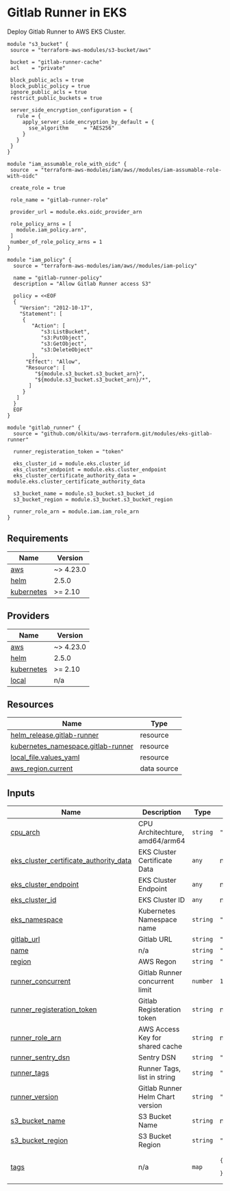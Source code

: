 <!-- BEGIN_TF_DOCS -->
# Gitlab Runner in EKS

Deploy Gitlab Runner to AWS EKS Cluster.

```hcl
module "s3_bucket" {
 source = "terraform-aws-modules/s3-bucket/aws"

 bucket = "gitlab-runner-cache"
 acl    = "private"

 block_public_acls = true
 block_public_policy = true
 ignore_public_acls = true
 restrict_public_buckets = true

 server_side_encryption_configuration = {
   rule = {
     apply_server_side_encryption_by_default = {
       sse_algorithm     = "AES256"
     }
   }
 }
}

module "iam_assumable_role_with_oidc" {
 source  = "terraform-aws-modules/iam/aws//modules/iam-assumable-role-with-oidc"

 create_role = true

 role_name = "gitlab-runner-role"

 provider_url = module.eks.oidc_provider_arn

 role_policy_arns = [
   module.iam_policy.arn",
 ]
 number_of_role_policy_arns = 1
}

module "iam_policy" {
  source = "terraform-aws-modules/iam/aws//modules/iam-policy"

  name = "gitlab-runner-policy"
  description = "Allow Gitlab Runner access S3"

  policy = <<EOF
  {
    "Version": "2012-10-17",
    "Statement": [
     {
        "Action": [
           "s3:ListBucket",
           "s3:PutObject",
           "s3:GetObject",
           "s3:DeleteObject"
        ],
      "Effect": "Allow",
      "Resource": [
         "${module.s3_bucket.s3_bucket_arn}",
         "${module.s3_bucket.s3_bucket_arn}/*",
       ]
     }
   ]
  }
  EOF
}

module "gitlab_runner" {
  source = "github.com/olkitu/aws-terraform.git/modules/eks-gitlab-runner"

  runner_registeration_token = "token"

  eks_cluster_id = module.eks.cluster_id
  eks_cluster_endpoint = module.eks.cluster_endpoint
  eks_cluster_certificate_authority_data = module.eks.cluster_certificate_authority_data

  s3_bucket_name = module.s3_bucket.s3_bucket_id
  s3_bucket_region = module.s3_bucket.s3_bucket_region

  runner_role_arn = module.iam.iam_role_arn
}
```

## Requirements

| Name | Version |
|------|---------|
| <a name="requirement_aws"></a> [aws](#requirement\_aws) | ~> 4.23.0 |
| <a name="requirement_helm"></a> [helm](#requirement\_helm) | 2.5.0 |
| <a name="requirement_kubernetes"></a> [kubernetes](#requirement\_kubernetes) | >= 2.10 |

## Providers

| Name | Version |
|------|---------|
| <a name="provider_aws"></a> [aws](#provider\_aws) | ~> 4.23.0 |
| <a name="provider_helm"></a> [helm](#provider\_helm) | 2.5.0 |
| <a name="provider_kubernetes"></a> [kubernetes](#provider\_kubernetes) | >= 2.10 |
| <a name="provider_local"></a> [local](#provider\_local) | n/a |

## Resources

| Name | Type |
|------|------|
| [helm_release.gitlab-runner](https://registry.terraform.io/providers/hashicorp/helm/2.5.0/docs/resources/release) | resource |
| [kubernetes_namespace.gitlab-runner](https://registry.terraform.io/providers/hashicorp/kubernetes/latest/docs/resources/namespace) | resource |
| [local_file.values_yaml](https://registry.terraform.io/providers/hashicorp/local/latest/docs/resources/file) | resource |
| [aws_region.current](https://registry.terraform.io/providers/hashicorp/aws/latest/docs/data-sources/region) | data source |

## Inputs

| Name | Description | Type | Default | Required |
|------|-------------|------|---------|:--------:|
| <a name="input_cpu_arch"></a> [cpu\_arch](#input\_cpu\_arch) | CPU Architechture, amd64/arm64 | `string` | `"amd64"` | no |
| <a name="input_eks_cluster_certificate_authority_data"></a> [eks\_cluster\_certificate\_authority\_data](#input\_eks\_cluster\_certificate\_authority\_data) | EKS Cluster Certificate Data | `any` | n/a | yes |
| <a name="input_eks_cluster_endpoint"></a> [eks\_cluster\_endpoint](#input\_eks\_cluster\_endpoint) | EKS Cluster Endpoint | `any` | n/a | yes |
| <a name="input_eks_cluster_id"></a> [eks\_cluster\_id](#input\_eks\_cluster\_id) | EKS Cluster ID | `any` | n/a | yes |
| <a name="input_eks_namespace"></a> [eks\_namespace](#input\_eks\_namespace) | Kubernetes Namespace name | `string` | `"gitlab-runner"` | no |
| <a name="input_gitlab_url"></a> [gitlab\_url](#input\_gitlab\_url) | Gitlab URL | `string` | `"https://gitlab.com"` | no |
| <a name="input_name"></a> [name](#input\_name) | n/a | `string` | `"aws-demo"` | no |
| <a name="input_region"></a> [region](#input\_region) | AWS Regon | `string` | `"us-east-1"` | no |
| <a name="input_runner_concurrent"></a> [runner\_concurrent](#input\_runner\_concurrent) | Gitlab Runner concurrent limit | `number` | `10` | no |
| <a name="input_runner_registeration_token"></a> [runner\_registeration\_token](#input\_runner\_registeration\_token) | Gitlab Registeration token | `string` | n/a | yes |
| <a name="input_runner_role_arn"></a> [runner\_role\_arn](#input\_runner\_role\_arn) | AWS Access Key for shared cache | `string` | n/a | yes |
| <a name="input_runner_sentry_dsn"></a> [runner\_sentry\_dsn](#input\_runner\_sentry\_dsn) | Sentry DSN | `string` | `""` | no |
| <a name="input_runner_tags"></a> [runner\_tags](#input\_runner\_tags) | Runner Tags, list in string | `string` | `"kubernetes, cluster"` | no |
| <a name="input_runner_version"></a> [runner\_version](#input\_runner\_version) | Gitlab Runner Helm Chart version | `string` | `"0.41.0"` | no |
| <a name="input_s3_bucket_name"></a> [s3\_bucket\_name](#input\_s3\_bucket\_name) | S3 Bucket Name | `string` | n/a | yes |
| <a name="input_s3_bucket_region"></a> [s3\_bucket\_region](#input\_s3\_bucket\_region) | S3 Bucket Region | `string` | `"us-east-1"` | no |
| <a name="input_tags"></a> [tags](#input\_tags) | n/a | `map` | <pre>{<br>  "ManagedBy": "Terraform"<br>}</pre> | no |
<!-- END_TF_DOCS -->